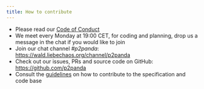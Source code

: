 ```yaml
---
title: How to contribute
---
```


- Please read our [Code of Conduct](https://github.com/p2panda/handbook/blob/main/CODE_OF_CONDUCT.md)
- We meet every Monday at 19:00 CET, for coding and planning, drop us a message in the chat if you would like to join
- Join our chat channel _#p2panda_: https://wald.liebechaos.org/channel/p2panda
- Check out our issues, PRs and source code on GitHub: https://github.com/p2panda
- Consult the [guidelines](https://github.com/p2panda/handbook/blob/main/CONTRIBUTING.md) on how to contribute to the specification and code base
